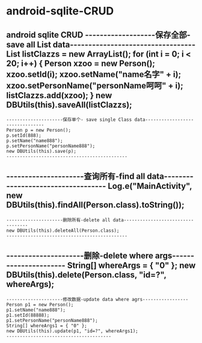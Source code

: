 # android-sqlite-CRUD
android sqlite CRUD 
-------------------保存全部-save all  List data----------------------------------
List<Person> listClazzs = new ArrayList<Person>();
for (int i = 0; i < 20; i++) {
Person xzoo = new Person();
xzoo.setId(i);
xzoo.setName("name名字" + i);
xzoo.setPersonName("personName呵呵" + i);
listClazzs.add(xzoo);
}
new DBUtils(this).saveAll(listClazzs);
---------------------------------------------
```````````````````````````````````````````````````````````````
---------------------保存单个- save single Class data-------------------------------- 
Person p = new Person();
p.setId(888);
p.setName("name888");
p.setPersonName("personName888");
new DBUtils(this).save(p);
---------------------------------------------
```````````````````````````````````````````````````````````````
---------------------查询所有-find all data-----------------------------------
Log.e("MainActivity", new DBUtils(this).findAll(Person.class).toString());
---------------------------------------------
```````````````````````````````````````````````````````````````
---------------------删除所有-delete all data----------------------------------
new DBUtils(this).deleteAll(Person.class);
---------------------------------------------
```````````````````````````````````````````````````````````````
---------------------删除-delete where args----------------------
String[] whereArgs = { "0" };
new DBUtils(this).delete(Person.class, "id=?", whereArgs);
-----------------------------
```````````````````````````````````````````````````````````````
---------------------修改数据-update data where agrs-----------------
Person p1 = new Person();
p1.setName("name888");
p1.setId(88888);
p1.setPersonName("personName888");
String[] whereArgs1 = { "0" };
new DBUtils(this).update(p1, "id=?", whereArgs1);
---------------------------------------
